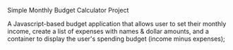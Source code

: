 
Simple Monthly Budget Calculator Project

A Javascript-based budget application that allows user to set their monthly income,
create a list of expenses with names & dollar amounts,
and a container to display the user's spending budget (income minus expenses);